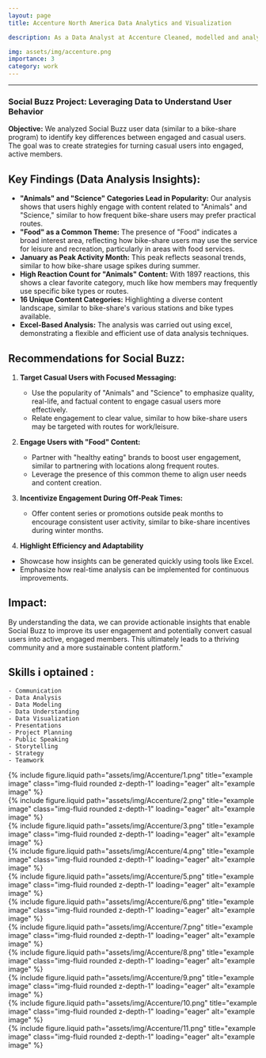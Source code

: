 ```yaml
---
layout: page
title: Accenture North America Data Analytics and Visualization

description: As a Data Analyst at Accenture Cleaned, modelled and analyzed 7 datasets to uncover insights into content trends to inform strategic decisions Prepared a PowerPoint deck and video presentation to communicate key insights for the client and internal stakeholders

img: assets/img/accenture.png
importance: 3
category: work
---
```

---

### Social Buzz Project: Leveraging Data to Understand User Behavior

**Objective:** We analyzed Social Buzz user data (similar to a bike-share program) to identify key differences between engaged and casual users. The goal was to create strategies for turning casual users into engaged, active members.

## Key Findings (Data Analysis Insights):

- **"Animals" and "Science" Categories Lead in Popularity:** Our analysis shows that users highly engage with content related to "Animals" and "Science," similar to how frequent bike-share users may prefer practical routes.
- **"Food" as a Common Theme:** The presence of "Food" indicates a broad interest area, reflecting how bike-share users may use the service for leisure and recreation, particularly in areas with food services.
- **January as Peak Activity Month:** This peak reflects seasonal trends, similar to how bike-share usage spikes during summer.
- **High Reaction Count for "Animals" Content:**  With 1897 reactions, this shows a clear favorite category, much like how members may frequently use specific bike types or routes.
- **16 Unique Content Categories:** Highlighting a diverse content landscape, similar to bike-share's various stations and bike types available.
- **Excel-Based Analysis:** The analysis was carried out using excel, demonstrating a flexible and efficient use of data analysis techniques.

## Recommendations for Social Buzz:

1.  **Target Casual Users with Focused Messaging:**
    -   Use the popularity of "Animals" and "Science" to emphasize quality, real-life, and factual content to engage casual users more effectively.
    -   Relate engagement to clear value, similar to how bike-share users may be targeted with routes for work/leisure.

2.  **Engage Users with "Food" Content:**
    -   Partner with "healthy eating" brands to boost user engagement, similar to partnering with locations along frequent routes.
    -   Leverage the presence of this common theme to align user needs and content creation.

3.  **Incentivize Engagement During Off-Peak Times:**
    -   Offer content series or promotions outside peak months to encourage consistent user activity, similar to bike-share incentives during winter months.

4. **Highlight Efficiency and Adaptability**
 -  Showcase how insights can be generated quickly using tools like Excel.
  -  Emphasize how real-time analysis can be implemented for continuous improvements.

## Impact:

By understanding the data, we can provide actionable insights that enable Social Buzz to improve its user engagement and potentially convert casual users into active, engaged members. This ultimately leads to a thriving community and a more sustainable content platform."


## Skills i optained :
    - Communication
    - Data Analysis
    - Data Modeling
    - Data Understanding
    - Data Visualization
    - Presentations
    - Project Planning
    - Public Speaking
    - Storytelling
    - Strategy
    - Teamwork

<div class="row justify-content-sm-center">
    <div class="col-sm-8 col-md-11 mt-3 mt-md-0">
        {% include figure.liquid path="assets/img/Accenture/1.png" title="example image" class="img-fluid rounded z-depth-1" loading="eager" alt="example image" %}
    </div>
</div>
<div class="row justify-content-sm-center">
    <div class="col-sm-8 col-md-11 mt-3 mt-md-0">
        {% include figure.liquid path="assets/img/Accenture/2.png" title="example image" class="img-fluid rounded z-depth-1" loading="eager" alt="example image" %}
    </div>
</div>
<div class="row justify-content-sm-center">
    <div class="col-sm-8 col-md-11 mt-3 mt-md-0">
        {% include figure.liquid path="assets/img/Accenture/3.png" title="example image" class="img-fluid rounded z-depth-1" loading="eager" alt="example image" %}
    </div>
</div>
<div class="row justify-content-sm-center">
    <div class="col-sm-8 col-md-11 mt-3 mt-md-0">
        {% include figure.liquid path="assets/img/Accenture/4.png" title="example image" class="img-fluid rounded z-depth-1" loading="eager" alt="example image" %}
    </div>
</div>
<div class="row justify-content-sm-center">
    <div class="col-sm-8 col-md-11 mt-3 mt-md-0">
        {% include figure.liquid path="assets/img/Accenture/5.png" title="example image" class="img-fluid rounded z-depth-1" loading="eager" alt="example image" %}
    </div>
</div>
<div class="row justify-content-sm-center">
    <div class="col-sm-8 col-md-11 mt-3 mt-md-0">
        {% include figure.liquid path="assets/img/Accenture/6.png" title="example image" class="img-fluid rounded z-depth-1" loading="eager" alt="example image" %}
    </div>
</div>
<div class="row justify-content-sm-center">
    <div class="col-sm-8 col-md-11 mt-3 mt-md-0">
        {% include figure.liquid path="assets/img/Accenture/7.png" title="example image" class="img-fluid rounded z-depth-1" loading="eager" alt="example image" %}
    </div>
</div>
<div class="row justify-content-sm-center">
    <div class="col-sm-8 col-md-11 mt-3 mt-md-0">
        {% include figure.liquid path="assets/img/Accenture/8.png" title="example image" class="img-fluid rounded z-depth-1" loading="eager" alt="example image" %}
    </div>
</div>
<div class="row justify-content-sm-center">
    <div class="col-sm-8 col-md-11 mt-3 mt-md-0">
        {% include figure.liquid path="assets/img/Accenture/9.png" title="example image" class="img-fluid rounded z-depth-1" loading="eager" alt="example image" %}
    </div>
</div>
<div class="row justify-content-sm-center">
    <div class="col-sm-8 col-md-11 mt-3 mt-md-0">
        {% include figure.liquid path="assets/img/Accenture/10.png" title="example image" class="img-fluid rounded z-depth-1" loading="eager" alt="example image" %}
    </div>
</div>
<div class="row justify-content-sm-center">
    <div class="col-sm-8 col-md-11 mt-3 mt-md-0">
        {% include figure.liquid path="assets/img/Accenture/11.png" title="example image" class="img-fluid rounded z-depth-1" loading="eager" alt="example image" %}
    </div>
</div>